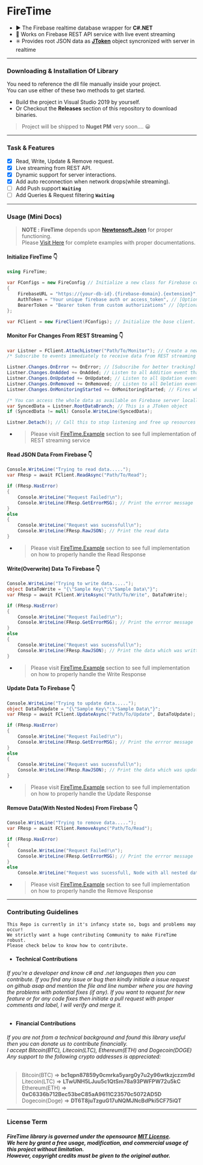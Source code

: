 # FireTime
 * ▶️ The Firebase realtime database wrapper for **C#.NET**
 * 🌠 Works on Firebase REST API service with live event streaming
 * ✳️ Provides root JSON data as [**JToken**](https://www.newtonsoft.com/json/help/html/T_Newtonsoft_Json_Linq_JToken.htm) object syncronized with server in realtime
----

### Downloading & Installation Of Library
You need to reference the dll file manually inside your project. <br/>
You can use either of these two methods to get started.
* Build the project in Visual Studio 2019 by yourself.
* Or Checkout the **Releases** section of this repository to download binaries.
> Project will be shipped to **Nuget PM** very soon.... 😀
----

### Task & Features
- [x] Read, Write, Update & Remove request.
- [x] Live streaming from REST API.
- [x] Dynamic support for server interactions.
- [x] Add auto reconnection when network drops(while streaming).
- [ ] Add Push support **`Waiting`**
- [ ] Add Queries & Request filtering **`Waiting`**
----

### Usage (Mini Docs)
> **NOTE :** **FireTime** depends upon [**Newtonsoft.Json**](https://github.com/JamesNK/Newtonsoft.Json) for proper functioning.<br/>
> Please [Visit Here](https://github.com/Techzy-Programmer/FireTime/tree/master/FireTime.Example) for complete examples with proper documentations.

#### Initialize FireTime 👇
```csharp
using FireTime;

var FConfigs = new FireConfig // Initialize a new class for Firebase configuarations
{
    FirebaseURL = "https://{your-db-id}.{firebase-domain}.{extension}", // [Required] Valid Firebase realtime database url
    AuthToken = "Your unique firebase auth or access_token", // [Optional] Remove this field if not required
    BearerToken = "Bearer token from custom authorizations" // [Optional] Remove this field if not required
};

var FClient = new FireClient(FConfigs); // Initialize the base client.
```

#### Monitor For Changes From REST Streaming 👇
```csharp
var Listner = FClient.AttachListner("Path/To/Monitor"); // Create a new listner for the specified path in your database
/* Subscribe to events immediately to receive data from REST streaming */

Listner.Changes.OnError += OnError; // [Subscribe for better tracking] Listen for any errors that occur during streaming
Listner.Changes.OnAdded += OnAdded; // Listen to all Addition event that take place in your database at any sub-level
Listner.Changes.OnUpdated += OnUpdated; // Listen to all Updation event that take place in your database at any sub-level
Listner.Changes.OnRemoved += OnRemoved; // Listen to all Deletion event that take place in your database at any sub-level
Listner.Changes.OnMonitoringStarted += OnMonitoringStarted; // Fires whenever monitoring starts or restarts

/* You can access the whole data as available on Firebase server locally from the path you are monitoring */
var SyncedData = Listner.RootDataBranch; // This is a JToken object
if (SyncedData != null) Console.WriteLine(SyncedData);

Listner.Detach(); // Call this to stop listening and free up resources
```
* > Please visit [FireTime.Example](https://github.com/Techzy-Programmer/FireTime/blob/e6c30acef07e69564d3c0e463e2821b23aeea142/FireTime.Example/Stream-API-Example.cs#L1) section to see full implementation of REST streaming service

#### Read JSON Data From Firebase 👇
```csharp
Console.WriteLine("Trying to read data.....");
var FResp = await FClient.ReadAsync("Path/To/Read");

if (FResp.HasError)
{
    Console.WriteLine("Request Failed!\n");
    Console.WriteLine(FResp.GetErrorMSG); // Print the errror message
}
else
{
    Console.WriteLine("Request was sucessfull\n");
    Console.WriteLine(FResp.RawJSON); // Print the read data
}
```
* > Please visit [FireTime.Example](https://github.com/Techzy-Programmer/FireTime/blob/e6c30acef07e69564d3c0e463e2821b23aeea142/FireTime.Example/Read-Write-Example.cs#L10) section to see full implementation on how to properly handle the Read Response

#### Write(Overwrite) Data To Firebase 👇
```csharp
Console.WriteLine("Trying to write data.....");
object DataToWrite = "{\"Sample Key\":\"Sample Data\"}";
var FResp = await FClient.WriteAsync("Path/To/Write", DataToWrite);

if (FResp.HasError)
{
    Console.WriteLine("Request Failed!\n");
    Console.WriteLine(FResp.GetErrorMSG); // Print the errror message
}
else
{
    Console.WriteLine("Request was sucessfull\n");
    Console.WriteLine(FResp.RawJSON); // Print the data which was written to db
}
```
* > Please visit [FireTime.Example](https://github.com/Techzy-Programmer/FireTime/blob/e6c30acef07e69564d3c0e463e2821b23aeea142/FireTime.Example/Read-Write-Example.cs#L39) section to see full implementation on how to properly handle the Write Response

#### Update Data To Firebase 👇
```csharp
Console.WriteLine("Trying to update data.....");
object DataToUpdate = "{\"Sample Key\":\"Sample Data\"}";
var FResp = await FClient.UpdateAsync("Path/To/Update", DataToUpdate);

if (FResp.HasError)
{
    Console.WriteLine("Request Failed!\n");
    Console.WriteLine(FResp.GetErrorMSG); // Print the errror message
}
else
{
    Console.WriteLine("Request was sucessfull\n");
    Console.WriteLine(FResp.RawJSON); // Print the data which was updated to db
}
```
* > Please visit [FireTime.Example](https://github.com/Techzy-Programmer/FireTime/blob/e6c30acef07e69564d3c0e463e2821b23aeea142/FireTime.Example/Update-Remove-Example.cs#L10) section to see full implementation on how to properly handle the Update Response

#### Remove Data(With Nested Nodes) From Firebase 👇
```csharp
Console.WriteLine("Trying to remove data.....");
var FResp = await FClient.RemoveAsync("Path/To/Read");

if (FResp.HasError)
{
    Console.WriteLine("Request Failed!\n");
    Console.WriteLine(FResp.GetErrorMSG); // Print the errror message
}
else
    Console.WriteLine("Request was sucessfull, Node with all nested data has been removed!\n");
```
* > Please visit [FireTime.Example](https://github.com/Techzy-Programmer/FireTime/blob/e6c30acef07e69564d3c0e463e2821b23aeea142/FireTime.Example/Update-Remove-Example.cs#L88) section to see full implementation on how to properly handle the Remove Response
----

### Contributing Guidelines

~~~~
This Repo is currently in it's infancy state so, bugs and problems may occur!
We strictly want a huge contributing Community to make FireTime robust.
Please check below to know how to contribute.
~~~~

* #### Technical Contributions
###### If you're a developer and know c# and .net languages then you can contribute. If you find any issue or bug then kindly initiale a issue request on github asap and mention the file and line number where you are having the problems with potential fixes (if any). If you want to request for new feature or for any code fixes then initiate a pull request with proper comments and label, I will verify and merge it.

* #### Financial Contributions
###### If you are not from a technical background and found this library useful then you can donate us to contribute financially.<br/> I accept Bitcoin(BTC), Litecoin(LTC), Ethereum(ETH) and Dogecoin(DOGE)<br/> Any support to the following crypto addresses is appreciated:
> Bitcoin(BTC) => **bc1qpn87859y0cmrka5yarg0y7u2y96wtkzjczzm9d** <br/>
> Litecoin(LTC) => **LTwUNH5LJuu5c1QtSm78a93PWFPW72u5kC** <br/>
> Ethereum(ETH) => **0xC6336b712Bec53beC85aA9611C23570c5072AD5D** <br/>
> Dogecoin(Doge) => **DT6T8juTzguG17uNQMJNcBdPki5CF75iQT** <br/>
----

### License Term
##### FireTime library is governed under the opensource [MIT License](https://en.wikipedia.org/wiki/MIT_License).<br/>We here by grant a free usage, modification, and commercial usage of this project without limitation.<br/>However, copyright credits must be given to the original author.
